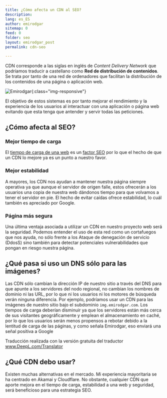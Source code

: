 ```yaml
---
title: ¿Cómo afecta un CDN al SEO?
description: 
lang: es_ES
author: emirodgar
sitemap: 0
feed: 0
folder: seo
layout: emirodgar_post
permalink: cdn-seo

---
```


CDN corresponde a las siglas en inglés de *Content Delivery Network* que podríamos traducir a castellano como **Red de distribución de contenidos**.  Se trata por tanto de una red de ordenadores que facilitan la distribución de los contenidos de una página o aplicación web.

![Emirodgar](https://i.imgur.com/lzH6nBd.png){:class="img-responsive"}

El objetivo de estos sistemas es por tanto mejorar el rendimiento y la experiencia de los usuarios al interactuar con una aplicación o página web evitando que esta tenga que antender y servir todas las peticiones.

## ¿Cómo afecta al SEO?

### Mejor tiempo de carga

El [tiempo de carga de una web](https://emirodgar.com/mejorar-tiempo-carga-web) es un [factor SEO](https://emirodgar.com/factores-seo) por lo que el hecho de que un CDN lo mejore ya es un punto a nuestro favor.

### Mejor estabilidad

A mayores, los CDN nos ayudan a mantener nuestra página siempre operativa ya que aunque el servidor de origen falle, estos ofrecerán a los usuarios una copia de nuestra web dándonos tiempo para que volvamos a tener el servidor en pie. El hecho de evitar caídas ofrece estabilidad, lo cuál también es apreciado por Google.

### Página más segura

Una última ventaja asociada a utilizar un CDN en nuestro proyecto web será la seguridad. Podemos entender el uso de esta red como un cortafuegos que nos ayuda, no sólo frente a los Ataque de denegación de servicio (DdosS) sino también para detectar potenciales vulnerabilidades que pongan en riesgo nuestra página.

## ¿Qué pasa si uso un DNS sólo para las imágenes?

Las CDN sólo cambian la dirección IP de nuestro sitio a través del DNS para que apunte a los servidores del nodo regional, no cambian los nombres de dominio ni las URL, por lo que ni los usuarios ni los motores de búsqueda verán ninguna diferencia. Por ejemplo, podríamos usar un CDN para las imágenes de nuestro sitio bajo el subdominio `img.emirodgar.com`.
Los tiempos de carga deberían disminuir ya que los servidores están más cerca de sus visitantes geográficamente y emplean el almacenamiento en caché, por lo que los usuarios serán menos propensos a rebotar debido a la lentitud de carga de las páginas, y como señala Emirodgar, eso enviará una señal positiva a Google

Traducción realizada con la versión gratuita del traductor www.DeepL.com/Translator


## ¿Qué CDN debo usar?

Existen muchas alternativas en el mercado. Mi experiencia mayoritaria se ha centrado en Akamai y Cloudflare. No obstante, cualquier CDN que aporte mejora en el tiempo de carga, estabilidad a una web y seguridad, será beneficioso para una estrategia SEO.
<!--stackedit_data:
eyJoaXN0b3J5IjpbLTI5Nzc3NzExLC0xMDQ2ODgzMTg1XX0=
-->
